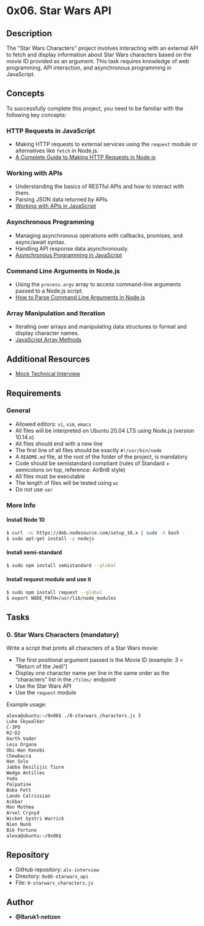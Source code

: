 # 0x06. Star Wars API

## Description

The "Star Wars Characters" project involves interacting with an external API to fetch and display information about Star Wars characters based on the movie ID provided as an argument. This task requires knowledge of web programming, API interaction, and asynchronous programming in JavaScript.

## Concepts

To successfully complete this project, you need to be familiar with the following key concepts:

### HTTP Requests in JavaScript
- Making HTTP requests to external services using the `request` module or alternatives like `fetch` in Node.js.
- [A Complete Guide to Making HTTP Requests in Node.js](https://nodejs.dev/learn/making-http-requests-with-nodejs)

### Working with APIs
- Understanding the basics of RESTful APIs and how to interact with them.
- Parsing JSON data returned by APIs.
- [Working with APIs in JavaScript](https://developer.mozilla.org/en-US/docs/Learn/JavaScript/Client-side_web_APIs/Introduction)

### Asynchronous Programming
- Managing asynchronous operations with callbacks, promises, and async/await syntax.
- Handling API response data asynchronously.
- [Asynchronous Programming in JavaScript](https://developer.mozilla.org/en-US/docs/Learn/JavaScript/Asynchronous)

### Command Line Arguments in Node.js
- Using the `process.argv` array to access command-line arguments passed to a Node.js script.
- [How to Parse Command Line Arguments in Node.js](https://nodejs.org/en/knowledge/command-line/how-to-parse-command-line-arguments/)

### Array Manipulation and Iteration
- Iterating over arrays and manipulating data structures to format and display character names.
- [JavaScript Array Methods](https://developer.mozilla.org/en-US/docs/Web/JavaScript/Reference/Global_Objects/Array)

## Additional Resources
- [Mock Technical Interview](https://www.example.com/mock-interview)

## Requirements

### General
- Allowed editors: `vi`, `vim`, `emacs`
- All files will be interpreted on Ubuntu 20.04 LTS using Node.js (version 10.14.x)
- All files should end with a new line
- The first line of all files should be exactly `#!/usr/bin/node`
- A `README.md` file, at the root of the folder of the project, is mandatory
- Code should be semistandard compliant (rules of Standard + semicolons on top, reference: AirBnB style)
- All files must be executable
- The length of files will be tested using `wc`
- Do not use `var`

### More Info

#### Install Node 10
```bash
$ curl -sL https://deb.nodesource.com/setup_10.x | sudo -E bash -
$ sudo apt-get install -y nodejs
```

#### Install semi-standard
```bash
$ sudo npm install semistandard --global
```

#### Install request module and use it
```bash
$ sudo npm install request --global
$ export NODE_PATH=/usr/lib/node_modules
```

## Tasks

### 0. Star Wars Characters (mandatory)
Write a script that prints all characters of a Star Wars movie:
- The first positional argument passed is the Movie ID (example: 3 = “Return of the Jedi”)
- Display one character name per line in the same order as the “characters” list in the `/films/` endpoint
- Use the Star Wars API
- Use the `request` module

Example usage:
```bash
alexa@ubuntu:~/0x06$ ./0-starwars_characters.js 3
Luke Skywalker
C-3PO
R2-D2
Darth Vader
Leia Organa
Obi-Wan Kenobi
Chewbacca
Han Solo
Jabba Desilijic Tiure
Wedge Antilles
Yoda
Palpatine
Boba Fett
Lando Calrissian
Ackbar
Mon Mothma
Arvel Crynyd
Wicket Systri Warrick
Nien Nunb
Bib Fortuna
alexa@ubuntu:~/0x06$
```

## Repository
- GitHub repository: `alx-interview`
- Directory: `0x06-starwars_api`
- File: `0-starwars_characters.js`


## Author

- **@Baruk1-netizen**
